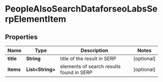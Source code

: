 

# PeopleAlsoSearchDataforseoLabsSerpElementItem


## Properties

| Name | Type | Description | Notes |
|------------ | ------------- | ------------- | -------------|
|**title** | **String** | title of the result in SERP |  [optional] |
|**items** | **List&lt;String&gt;** | elements of search results found in SERP |  [optional] |



